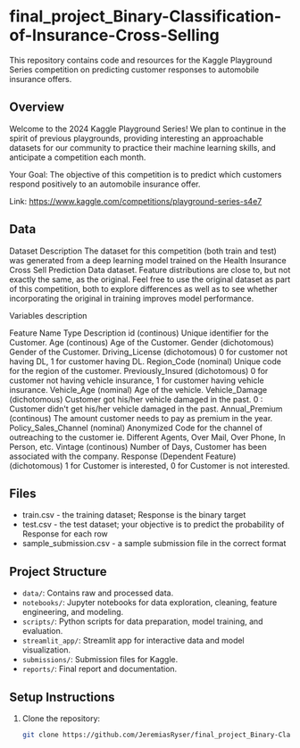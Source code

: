 # final_project_Binary-Classification-of-Insurance-Cross-Selling

This repository contains code and resources for the Kaggle Playground Series competition on predicting customer responses to automobile insurance offers.

## Overview
Welcome to the 2024 Kaggle Playground Series! We plan to continue in the spirit of previous playgrounds, providing interesting an approachable datasets for our community to practice their machine learning skills, and anticipate a competition each month.

Your Goal: The objective of this competition is to predict which customers respond positively to an automobile insurance offer.

Link: https://www.kaggle.com/competitions/playground-series-s4e7

## Data
Dataset Description
The dataset for this competition (both train and test) was generated from a deep learning model trained on the Health Insurance Cross Sell Prediction Data dataset. Feature distributions are close to, but not exactly the same, as the original. Feel free to use the original dataset as part of this competition, both to explore differences as well as to see whether incorporating the original in training improves model performance.

Variables description

Feature Name	Type	Description
id	(continous)	Unique identifier for the Customer.
Age	(continous)	Age of the Customer.
Gender	(dichotomous)	Gender of the Customer.
Driving_License	(dichotomous)	0 for customer not having DL, 1 for customer having DL.
Region_Code	(nominal)	Unique code for the region of the customer.
Previously_Insured	(dichotomous)	0 for customer not having vehicle insurance, 1 for customer having vehicle insurance.
Vehicle_Age	(nominal)	Age of the vehicle.
Vehicle_Damage	(dichotomous)	Customer got his/her vehicle damaged in the past. 0 : Customer didn't get his/her vehicle damaged in the past.
Annual_Premium	(continous)	The amount customer needs to pay as premium in the year.
Policy_Sales_Channel	(nominal)	Anonymized Code for the channel of outreaching to the customer ie. Different Agents, Over Mail, Over Phone, In Person, etc.
Vintage	(continous)	Number of Days, Customer has been associated with the company.
Response (Dependent Feature)	(dichotomous)	1 for Customer is interested, 0 for Customer is not interested.

## Files
- train.csv - the training dataset; Response is the binary target
- test.csv - the test dataset; your objective is to predict the probability of Response for each row
- sample_submission.csv - a sample submission file in the correct format


## Project Structure

- `data/`: Contains raw and processed data.
- `notebooks/`: Jupyter notebooks for data exploration, cleaning, feature engineering, and modeling.
- `scripts/`: Python scripts for data preparation, model training, and evaluation.
- `streamlit_app/`: Streamlit app for interactive data and model visualization.
- `submissions/`: Submission files for Kaggle.
- `reports/`: Final report and documentation.

## Setup Instructions

1. Clone the repository:
   ```bash
   git clone https://github.com/JeremiasRyser/final_project_Binary-Classification-of-Insurance-Cross-Selling.git

